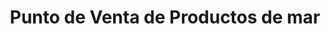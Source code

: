 ---
title: "Punto de Venta de Productos de mar"
url: /ushuaia/punto-de-venta-de-productos-de-mar/
shop: marisco
---